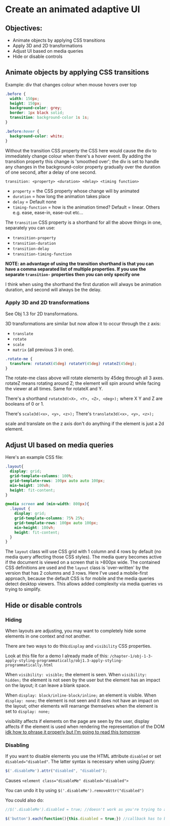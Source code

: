 # Create an animated adaptive UI

## Objectives:
- Animate objects by applying CSS transitions
- Apply 3D and 2D transformations
- Adjust UI based on media queries
- Hide or disable controls

## Animate objects by applying CSS transitions

Example: div that changes colour when mouse hovers over top

```css
.before {
  width: 150px;
  height: 150px;
  background-color: grey;
  border: 1px black solid;
  transition: background-color 1s 1s;
}

.before:hover {
  background-color: white;
}
```

Without the transition CSS property the CSS here would cause the div to immediately change colour when there's a hover event. By adding the transition property this change is 'smoothed over'; the div is set to handle any changes in the background-color property gradually over the duration of one second, after a delay of one second.

`transition: <property> <duration> <delay> <timing function>`
- `property` = the CSS property whose change will by animated
- `duration` = how long the animation takes place
- `delay` = Default none
- `timing-function` = how is the animation timed? Default = linear. Others e.g. ease, ease-in, ease-out etc...

The `transition` CSS property is a shorthand for all the above things in one, separately you can use:
- `transition-property`
- `transition-duration`
- `transition-delay`
- `transition-timing-function`

**NOTE: an advantage of using the transition shorthand is that you can have a comma separated list of multiple properties. If you use the separate `transition-` properties then you can only specify one**

I think when using the shorthand the first duration will always be animation duration, and second will always be the delay.

### Apply 3D and 2D transformations

See Obj 1.3 for 2D transformations.

3D transformations are similar but now allow it to occur through the z axis:

- `translate`
- `rotate`
- `scale`
- `matrix` (all previous 3 in one).

```css
.rotate-me {
  transform: rotateX(45deg) rotateY(45deg) rotateZ(45deg);
}
```

The rotate-me class above will rotate elements by 45deg through all 3 axes. rotateZ means rotating around Z; the element will spin around while facing the viewer at all times. Same for rotateX and Y.

There's a shorthand `rotate3d(<X>, <Y>, <Z>, <deg>);` where X Y and Z are booleans of 0 or 1.

There's `scale3d(<x>, <y>, <z>);`
There's `translate3d(<x>, <y>, <z>);`

scale and translate on the z axis don't do anything if the element is just a 2d element.

## Adjust UI based on media queries

Here's an example CSS file:

```css
.layout{
  display: grid;
  grid-template-columns: 100%;
  grid-template-rows: 100px auto auto 100px;
  min-height: 100vh;
  height: fit-content;
}

@media screen and (min-width: 800px){
  .layout {
    display: grid;
    grid-template-columns: 75% 25%;
    grid-template-rows: 100px auto 100px;
    min-height: 100vh;
    height: fit-content;
  }
}
```

The `layout` class will use CSS grid with 1 column and 4 rows by default (no media query affecting those CSS styles). The media query becomes active if the document is viewed on a screen that is >800px wide. The contained CSS definitions are used and the `layout` class is 'over-written' by the version that has 2 columns and 3 rows.
Here I've used a mobile-first approach, because the default CSS is for mobile and the media queries detect desktop viewers. This allows added complexity via media queries vs trying to simplify.

## Hide or disable controls

### Hiding

When layouts are adjusting, you may want to completely hide some elements in one context and not another.

There are two ways to do this:`display` and `visibility` CSS properties.

Look at this file for a demo I already made of this: `/chapter-1/obj-1-3-apply-styling-programmatically/obj1.3-apply-styling-programmatically.html`

When `visibility: visible;` the element is seen. When `visibility: hidden;` the element is not seen by the user but the element has an impact on the layout; it can leave a blank space.

When `display: block/inline-block/inline;` an element is visible. When `display: none;` the element is not seen and it does not have an impact on the layout; other elements will rearrange themselves when the element is set to `display: none;`

visibility affects if elements on the page are seen by the user, display affects if the element is used when rendering the representation of the DOM [idk how to phrase it properly but I'm going to read this tomorrow](https://www.html5rocks.com/en/tutorials/internals/howbrowserswork/#Render_tree_construction).

### Disabling

If you want to disable elements you use the HTML attribute `disabled` or set `disabled="disabled"`. The latter syntax is necessary when using jQuery:

```javascript
$('.disableMe').attr("disabled", "disabled");
```

Causes `<element class="disableMe" disabled="disabled">`

You can undo it by using `$('.disableMe').removeAttr("disabled")`

You could also do:

```javascript
//$('.disableMe').disabled = true; //doesn't work as you're trying to access element properties but on the jQuery object instead.

$('button').each(function(){this.disabled = true;}) //callback has to be anonymous, non-arrow to get the correct `this`. With arrow function this = Window object
```
